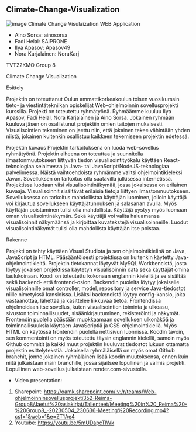 ## Climate-Change-Visualization
![image](https://user-images.githubusercontent.com/95390348/235809791-70b9d79b-e961-446a-8241-d425150b1f26.png)
Climate Change Visulaization WEB Application
- Aino Sorsa: ainosorsa
- Fadi Helal: SAIPRONE
- Ilya Apasov: Apasov49
- Nora Karjalainen: NoraKarj

TVT22KMO Group 8

Climate Change Visualization

Esittely

Projektin on toteuttanut Oulun ammattikorkeakoulun toisen vuosikurssin tieto- ja viestintätekniikan opiskelijat Web-ohjelmoinnin sovellusprojekti kurssilla. Projekti on toteutettu ryhmätyönä. Ryhmäämme kuuluu Ilya Apasov, Fadi Helal, Nora Karjalainen ja Aino Sorsa. Jokainen ryhmään kuuluva jäsen on osallistunut projektiin omien taitojen mukaisesti. Visualisointien tekeminen on jaettu niin, että jokainen tekee vähintään yhden niistä, jokainen kuitenkin osallistuu kaikkeen tekemiseen projektin edetessä.

Projektin kuvaus Projektin tarkoituksena on luoda web-sovellus ryhmätyönä. Projektin aiheena on toteuttaa ja suunnitella ilmastonmuutokseen liittyvän tiedon visualisointityökalu käyttäen React-teknologiaa selaimessa ja Java- tai JavaScript/NodeJS-teknologiaa palvelimessa. Näistä vaihtoehdoista ryhmämme valitsi ohjelmointikieleksi Javan. Sovelluksen on tarkoitus olla saatavilla julkisessa internetissä. Projektissa luodaan viisi visualisointinäkymää, jossa jokaisessa on erilainen kuvaaja. Visualisoinnit sisältävät erilaisia tietoja liittyen ilmastonmuutokseen. Sovelluksessa on tarkoitus mahdollistaa käyttäjän luominen, jolloin käyttäjä voi kirjautua sovellukseen käyttäjätunnuksen ja salasanan avulla. Myös käyttäjän poistaminen tulisi olla mahdollista. Käyttäjä pystyy myös luomaan oman visualisointinäkymän. Sekä käyttäjä voi valita haluamansa visualisoinnit näkymäänsä ja kirjoittaa kuvatekstejä visualisoinneille. Luodut visualisointinäkymät tulisi olla mahdollista käyttäjän itse poistaa.

Rakenne

Projekti on tehty käyttäen Visual Studiota ja sen ohjelmointikielinä on Java, JavaScript ja HTML. Pääsääntöisesti projektissa on kuitenkin käytetty Java-ohjelmointikieltä. Projektin tietokannat löytyvät MySQL Workbencistä, josta löytyy jokaisen projektissa käytetyn visualisoinnin data sekä käyttäjät omina taulukoinaan. Koodi on toteutettu kokonaan englannin kielellä ja se sisältää sekä backend- että frontend-osion. Backendin puolelta löytyy jokaiselle visualisoinnille omat controller, model, repository ja service Java-tiedostot niille nimetyissä kansioissa. Lisäksi backendistä löytyy config-kansio, joka vastaanottaa, lähettää ja käsittelee liikkuvaa tietoa. Frontendissä ohjelmoidaan itse sovellus, kuten visualisointien toiminta ja ulkoasu, sivuston toiminnallisuudet, sisäänkirjautuminen, rekisteröinti ja näkymät. Frontendin puolella päästään muokkaamaan sovelluksen ulkonäköä ja toiminnallisuuksia käyttäen JavaScriptiä ja CSS-ohjelmointikieliä. Myös HTML on käytössä frontendin puolella nettisivun luonnissa. Koodin tavoin, sen kommentointi on myös toteutettu täysin englannin kielellä, samoin myös Github commitit ja kaikki muut projektiin kuuluvat tiedostot lukuun ottamatta projektin esittelytekstiä. Jokaisella ryhmäläisellä on myös omat Github branchit, jonne jokainen ryhmäläinen lisää koodin muutoksensa, ennen kuin niitä julkaistaan main branchille, jossa sijaitsee lopullinen ja valmis projekti. Lopullinen web-sovellus julkaistaan render.com-sivustolla.
- Video presentation:
1. Sharepoint: https://oamk.sharepoint.com/:v:/r/teams/Web-ohjelmoinninsovellusprojekti352-Reima-Group8/Jaetut%20asiakirjat/Tallenteet/Meeting%20in%20_Reima%20-%20Group8_-20230504_230636-Meeting%20Recording.mp4?csf=1&web=1&e=ZT1Ae4
2. Youtube: https://youtu.be/5mUDapcTlWk
